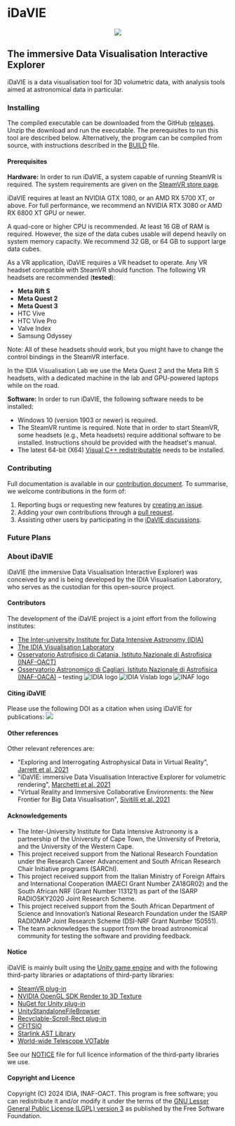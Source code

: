 # iDaVIE
<p style="text-align:center;"><img src="https://github.com/idia-astro/iDaVIE/blob/main/.github/samples/iDaVIE_logo.png"></p>

## The immersive Data Visualisation Interactive Explorer
iDaVIE is a data visualisation tool for 3D volumetric data, with analysis tools aimed at astronomical data in particular.

### Installing
The compiled executable can be downloaded from the GitHub [releases](https://github.com/idia-astro/iDaVIE/releases/latest). Unzip the download and run the executable. The prerequisites to run this tool are described below. Alternatively, the program can be compiled from source, with instructions described in the [BUILD](https://github.com/idia-astro/iDaVIE/blob/main/BUILD.md) file.

#### Prerequisites
**Hardware:**
In order to run iDaVIE, a system capable of running SteamVR is required. The system requirements are given on the [SteamVR store page](https://store.steampowered.com/app/250820/SteamVR/).

iDaVIE requires at least an NVIDIA GTX 1080, or an AMD RX 5700 XT, or above. For full performance, we recommend an NVIDIA RTX 3080 or AMD RX 6800 XT GPU or newer.

A quad-core or higher CPU is recommended. At least 16 GB of RAM is required. However, the size of the data cubes usable will depend heavily on system memory capacity. We recommend 32 GB, or 64 GB to support large data cubes.

As a VR application, iDaVIE requires a VR headset to operate. Any VR headset compatible with SteamVR should function. The following VR headsets are recommended (**tested**):

 - **Meta Rift S**
 - **Meta Quest 2**
 - **Meta Quest 3**
 - HTC Vive
 - HTC Vive Pro
 - Valve Index
 - Samsung Odyssey

Note: All of these headsets should work, but you might have to change the control bindings in the SteamVR interface.

In the IDIA Visualisation Lab we use the Meta Quest 2 and the Meta Rift S headsets, with a dedicated machine in the lab and GPU-powered laptops while on the road.

**Software:**
In order to run iDaVIE, the following software needs to be installed:

* Windows 10 (version 1903 or newer) is required.
* The SteamVR runtime is required. Note that in order to start SteamVR, some headsets (e.g., Meta headsets) require additional software to be installed. Instructions should be provided with the headset's manual.
* The latest 64-bit (X64) [Visual C++ redistributable](https://aka.ms/vs/17/release/vc_redist.x64.exe) needs to be installed.

### Contributing
Full documentation is available in our [contribution document](https://github.com/idia-astro/iDaVIE/blob/main/CONTRIBUTE.md). To summarise, we welcome contributions in the form of:
1. Reporting bugs or requesting new features by [creating an issue](https://github.com/idia-astro/idia_unity_vr/issues).
2. Adding your own contributions through a [pull request](https://github.com/idia-astro/iDaVIE/compare).
3. Assisting other users by participating in the [iDaVIE discussions](https://github.com/idia-astro/iDaVIE/discussions).

### Future Plans

### About iDaVIE
iDaVIE (the immersive Data Visualisation Interactive Explorer) was conceived by and is being developed by the IDIA Visualisation Laboratory, who serves as the custodian for this open-source project.

#### Contributors
The development of the iDaVIE project is a joint effort from the following institutes:
 * [The Inter-university Institute for Data Intensive Astronomy (IDIA)](https://www.idia.ac.za)
 * [The IDIA Visualisation Laboratory](https://vislab.idia.ac.za)
 * [Osservatorio Astrofisico di Catania, Istituto Nazionale di Astrofisica (INAF-OACT)](https://www.oact.inaf.it)
 * [Osservatorio Astronomico di Cagliari, Istituto Nazionale di Astrofisica (INAF-OACA)](http://www.oa-cagliari.inaf.it/) – testing
![IDIA logo](https://github.com/idia-astro/iDaVIE/blob/main/.github/samples/IDIA_logo.png)
![IDIA Vislab logo](https://github.com/idia-astro/iDaVIE/blob/main/.github/samples/Vislab_logo.png)
![INAF logo](https://github.com/idia-astro/iDaVIE/blob/main/.github/samples/INAF_logo.png)

#### Citing iDaVIE
Please use the following DOI as a citation when using iDaVIE for publications:
[<img src="https://zenodo.org/badge/DOI/10.5281/zenodo.4614116.svg">](https://zenodo.org/doi/10.5281/zenodo.4614115)
#### Other references
Other relevant references are:

* "Exploring and Interrogating Astrophysical Data in Virtual Reality", [Jarrett et al. 2021](https://www.sciencedirect.com/science/article/pii/S2213133721000561?via%3Dihub>)
* "iDaVIE: immersive Data Visualisation Interactive Explorer for volumetric rendering", [Marchetti et al. 2021](https://ui.adsabs.harvard.edu/abs/2020arXiv201211553M/abstract)
* "Virtual Reality and Immersive Collaborative Environments: the New Frontier for Big Data Visualisation", [Sivitilli et al. 2021](https://ui.adsabs.harvard.edu/abs/2021arXiv210314397S/abstract)

#### Acknowledgements
* The Inter-University Institute for Data Intensive Astronomy is a partnership of the University of Cape Town, the University of Pretoria, and the University of the Western Cape. 
* This project received support from the National Research Foundation under the Research Career Advancement and South African Research Chair Initiative programs (SARChI).
* This project received support from the Italian Ministry of Foreign Affairs and International Cooperation (MAECI Grant Number ZA18GR02) and the South African NRF (Grant Number 113121) as part of the ISARP RADIOSKY2020 Joint Research Scheme.
* This project received support from the South African Department of Science and Innovation’s National Research Foundation under the ISARP RADIOMAP Joint Research Scheme (DSI-NRF Grant Number 150551).
* The team acknowledges the support from the broad astronomical community for testing the software and providing feedback.

#### Notice
iDaVIE is mainly built using the [Unity game engine](https://unity.com/) and with the following third-party libraries or adaptations of third-party libraries:

* [SteamVR plug-in](https://github.com/ValveSoftware/steamvr_unity_plugin)
* [NVIDIA OpenGL SDK Render to 3D Texture](http://developer.download.nvidia.com/SDK/10/opengl/samples.html)
* [NuGet for Unity plug-in](https://github.com/GlitchEnzo/NuGetForUnity)
* [UnityStandaloneFileBrowser](https://github.com/gkngkc/UnityStandaloneFileBrowser)
* [Recyclable-Scroll-Rect plug-in](https://github.com/CosmicElysium/Recyclable-Scroll-Rect)
* [CFITSIO](https://heasarc.gsfc.nasa.gov/docs/software/fitsio/fitsio.html)
* [Starlink AST Library](https://github.com/Starlink/ast)
* [World-wide Telescope VOTable](https://github.com/WorldWideTelescope/wwt-windows-client/blob/master/WWTExplorer3d/VOTable.cs)

See our [NOTICE](https://github.com/idia-astro/iDaVIE/blob/main/NOTICE.md) file for full licence information of the third-party libraries we use.

#### Copyright and Licence
Copyright (C) 2024 IDIA, INAF-OACT. This program is free software; you can redistribute it and/or modify it under the terms of the [GNU Lesser General Public License (LGPL) version 3](https://github.com/idia-astro/iDaVIE/blob/main/LICENSE.md) as published by the Free Software Foundation.
